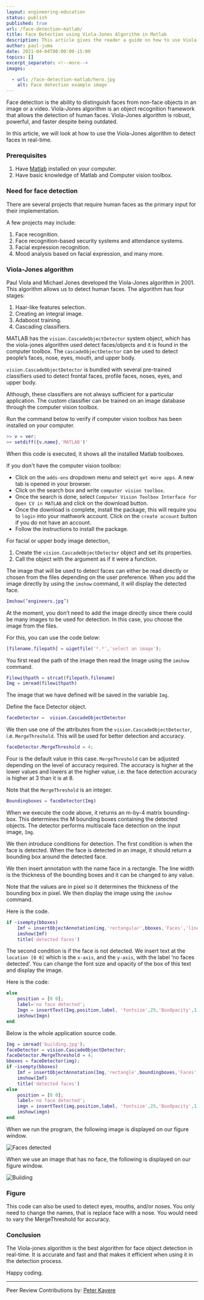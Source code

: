 ```yaml
---
layout: engineering-education
status: publish
published: true
url: /face-detection-matlab/
title: Face Detection using Viola-Jones Algorithm in Matlab
description: This article gives the reader a guide on how to use Viola-Jones algorithm to detect faces in realtime. Viola-Jones algorithm is an object recognition framework that allows the detection of human faces.
author: paul-juma
date: 2021-04-04T00:00:00-15:00
topics: []
excerpt_separator: <!--more-->
images:

  - url: /face-detection-matlab/hero.jpg
    alt: Face detection example image
---
```

Face detection is the ability to distinguish faces from non-face objects in an image or a video. Viola-Jones algorithm is an object recognition framework that allows the detection of human faces. Viola-Jones algorithm is robust, powerful, and faster despite being outdated. 
<!--more-->
In this article, we will look at how to use the Viola-Jones algorithm to detect faces in real-time.
### Prerequisites
1. Have [Matlab](https://www.mathworks.com/downloads/) installed on your computer.
2. Have basic knowledge of Matlab and Computer vision toolbox.

### Need for face detection
There are several projects that require human faces as the primary input for their implementation. 

A few projects may include:
1. Face recognition.
2. Face recognition-based security systems and attendance systems.
3. Facial expression recognition.
4. Mood analysis based on facial expression, and many more.

### Viola-Jones algorithm
Paul Viola and Michael Jones developed the Viola-Jones algorithm in 2001. This algorithm allows us to detect human faces. The algorithm has four stages:
1. Haar-like features selection.
2. Creating an integral image.
3. Adaboost training.
4. Cascading classifiers.
   
MATLAB has the `vision.CascadeObjectDetector` system object, which has the viola-jones algorithm used detect faces/objects and it is found in the computer toolbox. The `cascadeObjectDetector` can be used to detect people’s faces, nose, eyes, mouth, and upper body. 

`vision.CascadeObjectDetector` is bundled with several pre-trained classifiers used to detect frontal faces, profile faces, noses, eyes, and upper body.

Although, these classifiers are not always sufficient for a particular application. The custom classifier can be trained on an image database through the computer vision toolbox.

Run the command below to verify if computer vision toolbox has been installed on your computer.

```matlab
>> v = ver;
>> setdiff({v.name},'MATLAB')'
```

When this code is executed, it shows all the installed Matlab toolboxes. 

If you don't have the computer vision toolbox:
- Click on the `adds-ons` dropdown menu and select `get more apps`. A new tab is opened in your browser.
- Click on the search box and write `computer vision toolbox`.
- Once the search is done, select `Computer Vision Toolbox Interface for Open CV in MATLAB` and click on the download button.
- Once the download is complete, install the package, this will require you to `login` into your mathwork account. Click on the `create account` button if you do not have an account.
- Follow the instructions to install the package.
  
For facial or upper body image detection,
1. Create the `vision.CascadeObjectDetector` object and set its properties.
2. Call the object with the argument as if it were a function.

The image that will be used to detect faces can either be read directly or chosen from the files depending on the user preference. When you add the image directly by using the `imshow` command, it will display the detected face.

```Matlab
Imshow(‘engineers.jpg’)
```

At the moment, you don’t need to add the image directly since there could be many images to be used for detection. In this case, you choose the image from the files. 

For this, you can use the code below:

```Matlab
[filename,filepath] = uigetfile('*.*','select an image');
```

You first read the path of the image then read the Image using the `imshow` command.

```Matlab
Filewithpath = strcat(filepath,filename)
Img = imread(filewithpath)
```

The image that we have defined will be saved in the variable `Img`.

Define the face Detector object.

```Matlab
faceDetector =  vision.CascadeObjectDetector
``` 

We then use one of the attributes from the `vision.CascadeObjectDetector`, i.e. `MergeThreshold`. This will be used for better detection and accuracy.

```Matlab
faceDetector.MergeThreshold = 4;
```

Four is the default value in this case. `MergeThreshold` can be adjusted depending on the level of accuracy required. The accuracy is higher at the lower values and lowers at the higher value, i.e. the face detection accuracy is higher at 3 than it is at 8. 

Note that the `MergeThreshold` is an integer.

```matlab
Boundingboxes = faceDetector(Img)
```

When we execute the code above, it returns an m-by-4 matrix bounding-box. This determines the M bounding boxes containing the detected objects. The detector performs multiscale face detection on the input image, `Img`.

We then introduce conditions for detection. The first condition is when the face is detected. When the face is detected in an image, it should return a bounding box around the detected face. 

We then insert annotation with the name face in a rectangle. The line width is the thickness of the bounding boxes and it can be changed to any value. 

Note that the values are in pixel so it determines the thickness of the bounding box in pixel. We then display the image using the `imshow` command. 

Here is the code.

```matlab
if ~isempty(bboxes)
    Imf = insertObjectAnnotation(img,'rectangular',bboxes,'Faces','linewidth',30);
    imshow(Imf)
    title('detected faces')
```

The second condition is if the face is not detected. We insert text at the `location [0 0]` which is the `x-axis`, and the `y-axis`, with the label ‘no faces detected’. You can change the font size and opacity of the box of this text and display the image. 

Here is the code:

```matlab
else
    position = [0 0];
    label='no face detected';
    Imgn = insertText(Img,position,label, 'fontsize',25,'BoxOpacity',1);
    imshow(Imgn)
end
```

Below is the whole application source code.

```Matlab
Img = imread('building.jpg');
faceDetector = vision.CascadeObjectDetector;
faceDetector.MergeThreshold = 4;
bboxes = faceDetector(img);
if ~isempty(bboxes)
    Imf = insertObjectAnnotation(Img,'rectangle',boundingboxes,'Faces','linewidth',3);
    imshow(Imf)
    title('detected faces')
else
    position = [0 0];
    label='no face detected';
    imgn = insertText(img,position,label, 'fontsize',25,'BoxOpacity',1);
    imshow(imgn)
end
```

When we run the program, the following image is displayed on our figure window.

![Faces detected](/face-detection-matlab/engineers.png)

When we use an image that has no face, the following is displayed on our figure window.

![Building](/face-detection-matlab/building.png)

### Figure
This code can also be used to detect eyes, mouths, and/or noses. You only need to change the names, that is replace face with a nose. You would need to vary the MergeThreshold for accuracy.

### Conclusion
The Viola-jones algorithm is the best algorithm for face object detection in real-time. It is accurate and fast and that makes it efficient when using it in the detection process. 

Happy coding.

---
Peer Review Contributions by: [Peter Kayere](/authors/peter-kayere/)
